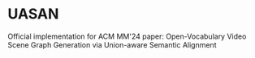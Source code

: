 # UASAN
Official implementation for ACM MM'24 paper: Open-Vocabulary Video Scene Graph Generation via Union-aware Semantic Alignment
